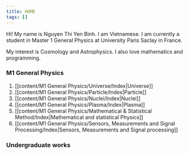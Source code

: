```yaml
---
title: HOME
tags: []
---
```

Hi! My name is Nguyen Thi Yen Binh. I am Vietnamese. I am currently a student in Master 1 General Physics at University Paris Saclay in France. 

My interest is Cosmology and Astrophysics. I also love mathematics and programming.
### M1 General Physics
1. [[content/M1 General Physics/Universe/Index|Universe]]
2. [[content/M1 General Physics/Particle/Index|Particle]]
3. [[content/M1 General Physics/Nuclei/Index|Nuclei]]
4. [[content/M1 General Physics/Plasma/Index|Plasma]]
5. [[content/M1 General Physics/Mathematical & Statistical Method/Index|Mathematical and statistical Physics]]
6. [[content/M1 General Physics/Sensors, Measurements and Signal Processing/Index|Sensors, Measurements and Signal processing]]
### Undergraduate works








